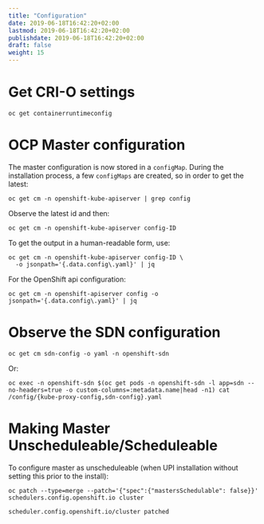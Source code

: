 ```yaml
---
title: "Configuration"
date: 2019-06-18T16:42:20+02:00
lastmod: 2019-06-18T16:42:20+02:00
publishdate: 2019-06-18T16:42:20+02:00
draft: false
weight: 15
---
```


# Get CRI-O settings

```
oc get containerruntimeconfig
```

# OCP Master configuration
The master configuration is now stored in a `configMap`. During the installation
process, a few `configMaps` are created, so in order to get the latest:

```
oc get cm -n openshift-kube-apiserver | grep config
```

Observe the latest id and then:

```
oc get cm -n openshift-kube-apiserver config-ID
```

To get the output in a human-readable form, use:

```
oc get cm -n openshift-kube-apiserver config-ID \
  -o jsonpath='{.data.config\.yaml}' | jq
```

For the OpenShift api configuration:

```
oc get cm -n openshift-apiserver config -o jsonpath='{.data.config\.yaml}' | jq
```

# Observe the SDN configuration

```
oc get cm sdn-config -o yaml -n openshift-sdn
```

Or:

```
oc exec -n openshift-sdn $(oc get pods -n openshift-sdn -l app=sdn --no-headers=true -o custom-columns=:metadata.name|head -n1) cat /config/{kube-proxy-config,sdn-config}.yaml
```

# Making Master Unscheduleable/Scheduleable
To configure master as unscheduleable (when UPI installation without setting this prior to the install):
```
oc patch --type=merge --patch='{"spec":{"mastersSchedulable": false}}' schedulers.config.openshift.io cluster

scheduler.config.openshift.io/cluster patched
```

